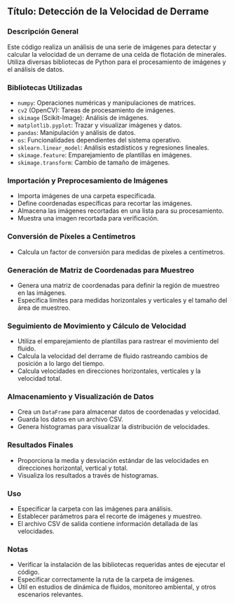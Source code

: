 ## Título: Detección de la Velocidad de Derrame

### Descripción General
Este código realiza un análisis de una serie de imágenes para detectar y calcular la velocidad de un derrame de una celda de flotación de minerales. Utiliza diversas bibliotecas de Python para el procesamiento de imágenes y el análisis de datos.

### Bibliotecas Utilizadas
- `numpy`: Operaciones numéricas y manipulaciones de matrices.
- `cv2` (OpenCV): Tareas de procesamiento de imágenes.
- `skimage` (Scikit-Image): Análisis de imágenes.
- `matplotlib.pyplot`: Trazar y visualizar imágenes y datos.
- `pandas`: Manipulación y análisis de datos.
- `os`: Funcionalidades dependientes del sistema operativo.
- `sklearn.linear_model`: Análisis estadísticos y regresiones lineales.
- `skimage.feature`: Emparejamiento de plantillas en imágenes.
- `skimage.transform`: Cambio de tamaño de imágenes.

### Importación y Preprocesamiento de Imágenes
- Importa imágenes de una carpeta especificada.
- Define coordenadas específicas para recortar las imágenes.
- Almacena las imágenes recortadas en una lista para su procesamiento.
- Muestra una imagen recortada para verificación.

### Conversión de Píxeles a Centímetros
- Calcula un factor de conversión para medidas de píxeles a centímetros.

### Generación de Matriz de Coordenadas para Muestreo
- Genera una matriz de coordenadas para definir la región de muestreo en las imágenes.
- Especifica límites para medidas horizontales y verticales y el tamaño del área de muestreo.

### Seguimiento de Movimiento y Cálculo de Velocidad
- Utiliza el emparejamiento de plantillas para rastrear el movimiento del fluido.
- Calcula la velocidad del derrame de fluido rastreando cambios de posición a lo largo del tiempo.
- Calcula velocidades en direcciones horizontales, verticales y la velocidad total.

### Almacenamiento y Visualización de Datos
- Crea un `DataFrame` para almacenar datos de coordenadas y velocidad.
- Guarda los datos en un archivo CSV.
- Genera histogramas para visualizar la distribución de velocidades.

### Resultados Finales
- Proporciona la media y desviación estándar de las velocidades en direcciones horizontal, vertical y total.
- Visualiza los resultados a través de histogramas.

### Uso
- Especificar la carpeta con las imágenes para análisis.
- Establecer parámetros para el recorte de imágenes y muestreo.
- El archivo CSV de salida contiene información detallada de las velocidades.

### Notas
- Verificar la instalación de las bibliotecas requeridas antes de ejecutar el código.
- Especificar correctamente la ruta de la carpeta de imágenes.
- Útil en estudios de dinámica de fluidos, monitoreo ambiental, y otros escenarios relevantes.
